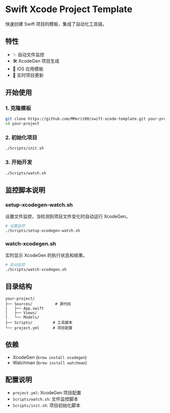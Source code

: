 
# Swift Xcode Project Template

快速创建 Swift 项目的模板，集成了自动化工具链。

## 特性
- ✨ 自动文件监控
- 🛠 XcodeGen 项目生成
- 📱 iOS 应用模板
- 🔄 实时项目更新

## 开始使用

### 1. 克隆模板
```bash
git clone https://github.com/MMorit00/swift-xcode-template.git your-project
cd your-project
```

### 2. 初始化项目
```bash
./Scripts/init.sh
```

### 3. 开始开发
```bash
./Scripts/watch.sh
```


## 监控脚本说明

### setup-xcodegen-watch.sh
设置文件监控，当检测到项目文件变化时自动运行 XcodeGen。

```bash
# 设置监控
./Scripts/setup-xcodegen-watch.sh
```

### watch-xcodegen.sh
实时显示 XcodeGen 的执行状态和结果。

```bash
# 启动监控
./Scripts/watch-xcodegen.sh
```



## 目录结构
```
your-project/
├── Sources/          # 源代码
│   ├── App.swift
│   ├── Views/ 
│   └── Models/
├── Scripts/         # 工具脚本
└── project.yml      # 项目配置
```

## 依赖
- XcodeGen (`brew install xcodegen`)
- Watchman (`brew install watchman`)

## 配置说明
- `project.yml`: XcodeGen 项目配置
- `Scripts/watch.sh`: 文件监控脚本
- `Scripts/init.sh`: 项目初始化脚本
```


